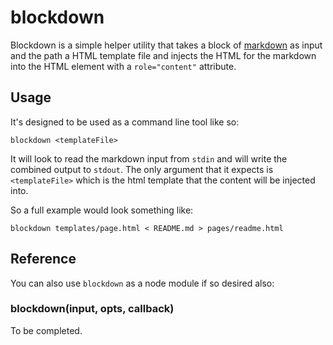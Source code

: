 # blockdown

Blockdown is a simple helper utility that takes a block of
[markdown](http://daringfireball.net/projects/markdown/) as input
and the path a HTML template file and injects the HTML for the markdown
into the HTML element with a `role="content"` attribute.

## Usage

It's designed to be used as a command line tool like so:

```
blockdown <templateFile>
```

It will look to read the markdown input from `stdin` and will write the
combined output to `stdout`.  The only argument that it expects is
`<templateFile>` which is the html template that the content will be
injected into.

So a full example would look something like:

```
blockdown templates/page.html < README.md > pages/readme.html
```

## Reference

You can also use `blockdown` as a node module if so desired also:

### blockdown(input, opts, callback)

To be completed.
